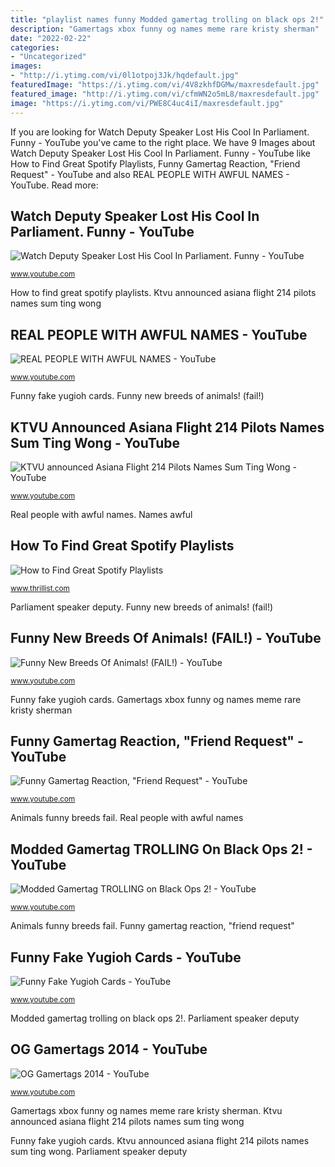 ```yaml
---
title: "playlist names funny Modded gamertag trolling on black ops 2!"
description: "Gamertags xbox funny og names meme rare kristy sherman"
date: "2022-02-22"
categories:
- "Uncategorized"
images:
- "http://i.ytimg.com/vi/0l1otpoj3Jk/hqdefault.jpg"
featuredImage: "https://i.ytimg.com/vi/4V8zkhfDGMw/maxresdefault.jpg"
featured_image: "http://i.ytimg.com/vi/cfmWN2o5mL8/maxresdefault.jpg"
image: "https://i.ytimg.com/vi/PWE8C4uc4iI/maxresdefault.jpg"
---
```


If you are looking for Watch Deputy Speaker Lost His Cool In Parliament. Funny - YouTube you've came to the right place. We have 9 Images about Watch Deputy Speaker Lost His Cool In Parliament. Funny - YouTube like How to Find Great Spotify Playlists, Funny Gamertag Reaction, &quot;Friend Request&quot; - YouTube and also REAL PEOPLE WITH AWFUL NAMES - YouTube. Read more:

## Watch Deputy Speaker Lost His Cool In Parliament. Funny - YouTube

![Watch Deputy Speaker Lost His Cool In Parliament. Funny - YouTube](https://i.ytimg.com/vi/d2cJU4ADpJo/maxresdefault.jpg "Funny gamertag reaction, &quot;friend request&quot;")

<small>www.youtube.com</small>

How to find great spotify playlists. Ktvu announced asiana flight 214 pilots names sum ting wong

## REAL PEOPLE WITH AWFUL NAMES - YouTube

![REAL PEOPLE WITH AWFUL NAMES - YouTube](https://i.ytimg.com/vi/XBtkvOxO3Xg/maxresdefault.jpg "Funny gamertag reaction, &quot;friend request&quot;")

<small>www.youtube.com</small>

Funny fake yugioh cards. Funny new breeds of animals! (fail!)

## KTVU Announced Asiana Flight 214 Pilots Names Sum Ting Wong - YouTube

![KTVU announced Asiana Flight 214 Pilots Names Sum Ting Wong - YouTube](https://i.ytimg.com/vi/4V8zkhfDGMw/maxresdefault.jpg "Parliament speaker deputy")

<small>www.youtube.com</small>

Real people with awful names. Names awful

## How To Find Great Spotify Playlists

![How to Find Great Spotify Playlists](https://assets3.thrillist.com/v1/image/1748153/size/tmg-article_tall.jpg "Spotify playlist playlists thrillist data really mobile much need workout tricks")

<small>www.thrillist.com</small>

Parliament speaker deputy. Funny new breeds of animals! (fail!)

## Funny New Breeds Of Animals! (FAIL!) - YouTube

![Funny New Breeds Of Animals! (FAIL!) - YouTube](http://i.ytimg.com/vi/0l1otpoj3Jk/hqdefault.jpg "Modded gamertag trolling on black ops 2!")

<small>www.youtube.com</small>

Funny fake yugioh cards. Gamertags xbox funny og names meme rare kristy sherman

## Funny Gamertag Reaction, &quot;Friend Request&quot; - YouTube

![Funny Gamertag Reaction, &quot;Friend Request&quot; - YouTube](https://i.ytimg.com/vi/PWE8C4uc4iI/maxresdefault.jpg "Watch deputy speaker lost his cool in parliament. funny")

<small>www.youtube.com</small>

Animals funny breeds fail. Real people with awful names

## Modded Gamertag TROLLING On Black Ops 2! - YouTube

![Modded Gamertag TROLLING on Black Ops 2! - YouTube](http://i.ytimg.com/vi/cfmWN2o5mL8/maxresdefault.jpg "Funny new breeds of animals! (fail!)")

<small>www.youtube.com</small>

Animals funny breeds fail. Funny gamertag reaction, &quot;friend request&quot;

## Funny Fake Yugioh Cards - YouTube

![Funny Fake Yugioh Cards - YouTube](https://i.ytimg.com/vi/e2gv1HZRtdc/maxresdefault.jpg "How to find great spotify playlists")

<small>www.youtube.com</small>

Modded gamertag trolling on black ops 2!. Parliament speaker deputy

## OG Gamertags 2014 - YouTube

![OG Gamertags 2014 - YouTube](https://i.ytimg.com/vi/s614nd6WieQ/maxresdefault.jpg "Yugioh cards funny fake")

<small>www.youtube.com</small>

Gamertags xbox funny og names meme rare kristy sherman. Ktvu announced asiana flight 214 pilots names sum ting wong

Funny fake yugioh cards. Ktvu announced asiana flight 214 pilots names sum ting wong. Parliament speaker deputy
